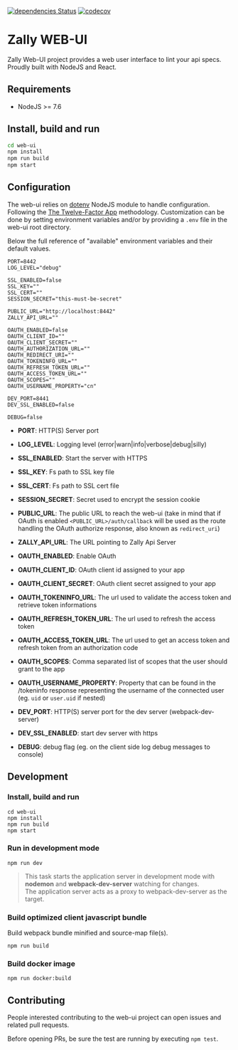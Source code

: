 [![dependencies Status](https://david-dm.org/zalando-incubator/zally/status.svg?path=web-ui)](https://david-dm.org/zalando-incubator/zally?path=web-ui)
[![codecov](https://codecov.io/gh/zalando-incubator/zally/branch/master/graph/badge.svg?flag=webui)](https://codecov.io/gh/zalando-incubator/zally)

Zally WEB-UI
============

Zally Web-UI project provides a web user interface to lint your api specs.
Proudly built with NodeJS and React.

## Requirements

* NodeJS >= 7.6


## Install, build and run

```bash
cd web-ui
npm install
npm run build
npm start
```

## Configuration

The web-ui relies on [dotenv](https://github.com/motdotla/dotenv) NodeJS module to handle configuration.
Following the [The Twelve-Factor App](https://12factor.net/config) methodology.
Customization can be done by setting environment variables and/or by providing a `.env` file in the web-ui root directory.<br>

Below the full reference of "available" environment variables and their default values.

```
PORT=8442
LOG_LEVEL="debug"

SSL_ENABLED=false
SSL_KEY=""
SSL_CERT=""
SESSION_SECRET="this-must-be-secret"

PUBLIC_URL="http://localhost:8442"
ZALLY_API_URL=""

OAUTH_ENABLED=false
OAUTH_CLIENT_ID=""
OAUTH_CLIENT_SECRET=""
OAUTH_AUTHORIZATION_URL=""
OAUTH_REDIRECT_URI=""
OAUTH_TOKENINFO_URL=""
OAUTH_REFRESH_TOKEN_URL=""
OAUTH_ACCESS_TOKEN_URL=""
OAUTH_SCOPES=""
OAUTH_USERNAME_PROPERTY="cn"

DEV_PORT=8441
DEV_SSL_ENABLED=false

DEBUG=false
```

* **PORT**: HTTP(S) Server port
* **LOG_LEVEL**: Logging level (error|warn|info|verbose|debug|silly)

* **SSL_ENABLED**: Start the server with HTTPS 
* **SSL_KEY**: Fs path to SSL key file 
* **SSL_CERT**: Fs path to SSL cert file 
* **SESSION_SECRET**: Secret used to encrypt the session cookie

* **PUBLIC_URL**: The public URL to reach the web-ui (take in mind that if OAuth is enabled `<PUBLIC_URL>/auth/callback` will be used as the route handling the OAuth authorize response, also known as `redirect_uri`)
* **ZALLY_API_URL**: The URL pointing to Zally Api Server

* **OAUTH_ENABLED**: Enable OAuth
* **OAUTH_CLIENT_ID**: OAuth client id assigned to your app
* **OAUTH_CLIENT_SECRET**: OAuth client secret assigned to your app
* **OAUTH_TOKENINFO_URL**: The url used to validate the access token and retrieve token informations
* **OAUTH_REFRESH_TOKEN_URL**: The url used to refresh the access token
* **OAUTH_ACCESS_TOKEN_URL**: The url used to get an access token and refresh token from an authorization code
* **OAUTH_SCOPES**: Comma separated list of scopes that the user should grant to the app
* **OAUTH_USERNAME_PROPERTY**: Property that can be found in the /tokeninfo response representing the username of the connected user (eg. `uid` or `user.uid` if nested)

* **DEV_PORT**: HTTP(S) server port for the dev server (webpack-dev-server)
* **DEV_SSL_ENABLED**: start dev server with https

* **DEBUG**: debug flag (eg. on the client side log debug messages to console)

## Development

### Install, build and run

```
cd web-ui
npm install
npm run build
npm start
```

### Run in development mode

```
npm run dev
```

> This task starts the application server in development mode with **nodemon** and **webpack-dev-server** watching for changes.<br>
  The application server acts as a proxy to webpack-dev-server as the target.

### Build optimized client javascript bundle

Build webpack bundle minified and source-map file(s).

```
npm run build
```

### Build docker image

```
npm run docker:build
```

## Contributing

People interested contributing to the web-ui project can open issues and related pull requests. 

Before opening PRs, be sure the test are running by executing `npm test`.
